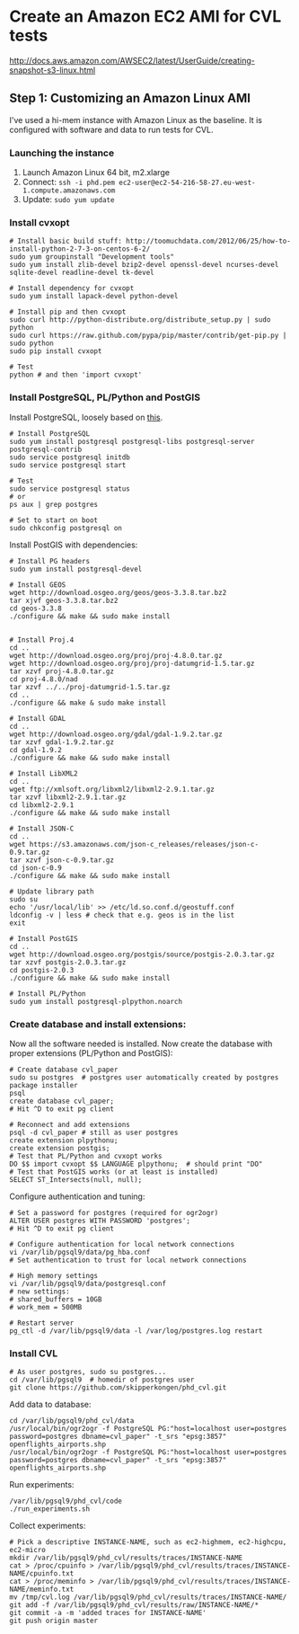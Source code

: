 # Create an Amazon EC2 AMI for CVL tests

http://docs.aws.amazon.com/AWSEC2/latest/UserGuide/creating-snapshot-s3-linux.html

## Step 1: Customizing an Amazon Linux AMI

I've used a hi-mem instance with Amazon Linux as the baseline. It is configured with software and data to run tests for CVL.

### Launching the instance

1. Launch Amazon Linux 64 bit, m2.xlarge
2. Connect: `ssh -i phd.pem ec2-user@ec2-54-216-58-27.eu-west-1.compute.amazonaws.com`
3. Update: `sudo yum update`

### Install cvxopt

```
# Install basic build stuff: http://toomuchdata.com/2012/06/25/how-to-install-python-2-7-3-on-centos-6-2/
sudo yum groupinstall "Development tools"
sudo yum install zlib-devel bzip2-devel openssl-devel ncurses-devel sqlite-devel readline-devel tk-devel

# Install dependency for cvxopt
sudo yum install lapack-devel python-devel

# Install pip and then cvxopt
sudo curl http://python-distribute.org/distribute_setup.py | sudo python
sudo curl https://raw.github.com/pypa/pip/master/contrib/get-pip.py | sudo python
sudo pip install cvxopt

# Test
python # and then 'import cvxopt'
```

### Install PostgreSQL, PL/Python and PostGIS

Install PostgreSQL, loosely based on [this](http://loc2log.ucoz.com/blog/installing_postgresql_at_amazon_ec2/2012-03-24-1).

```
# Install PostgreSQL
sudo yum install postgresql postgresql-libs postgresql-server postgresql-contrib
sudo service postgresql initdb
sudo service postgresql start

# Test
sudo service postgresql status
# or 
ps aux | grep postgres

# Set to start on boot
sudo chkconfig postgresql on
```

Install PostGIS with dependencies:

```
# Install PG headers
sudo yum install postgresql-devel

# Install GEOS
wget http://download.osgeo.org/geos/geos-3.3.8.tar.bz2
tar xjvf geos-3.3.8.tar.bz2
cd geos-3.3.8
./configure && make && sudo make install


# Install Proj.4
cd ..
wget http://download.osgeo.org/proj/proj-4.8.0.tar.gz
wget http://download.osgeo.org/proj/proj-datumgrid-1.5.tar.gz
tar xzvf proj-4.8.0.tar.gz
cd proj-4.8.0/nad
tar xzvf ../../proj-datumgrid-1.5.tar.gz
cd ..
./configure && make & sudo make install

# Install GDAL
cd ..
wget http://download.osgeo.org/gdal/gdal-1.9.2.tar.gz
tar xzvf gdal-1.9.2.tar.gz
cd gdal-1.9.2
./configure && make && sudo make install

# Install LibXML2
cd ..
wget ftp://xmlsoft.org/libxml2/libxml2-2.9.1.tar.gz
tar xzvf libxml2-2.9.1.tar.gz 
cd libxml2-2.9.1
./configure && make && sudo make install

# Install JSON-C
cd ..
wget https://s3.amazonaws.com/json-c_releases/releases/json-c-0.9.tar.gz
tar xzvf json-c-0.9.tar.gz 
cd json-c-0.9
./configure && make && sudo make install

# Update library path
sudo su
echo '/usr/local/lib' >> /etc/ld.so.conf.d/geostuff.conf
ldconfig -v | less # check that e.g. geos is in the list
exit

# Install PostGIS
cd ..
wget http://download.osgeo.org/postgis/source/postgis-2.0.3.tar.gz
tar xzvf postgis-2.0.3.tar.gz
cd postgis-2.0.3
./configure && make && sudo make install

# Install PL/Python
sudo yum install postgresql-plpython.noarch
```

### Create database and install extensions:

Now all the software needed is installed. Now create the database with proper extensions (PL/Python and PostGIS):

```
# Create database cvl_paper
sudo su postgres  # postgres user automatically created by postgres package installer
psql
create database cvl_paper;
# Hit ^D to exit pg client

# Reconnect and add extensions
psql -d cvl_paper # still as user postgres
create extension plpythonu;
create extension postgis;
# Test that PL/Python and cvxopt works
DO $$ import cvxopt $$ LANGUAGE plpythonu;  # should print "DO"
# Test that PostGIS works (or at least is installed)
SELECT ST_Intersects(null, null);
```

Configure authentication and tuning:

```
# Set a password for postgres (required for ogr2ogr)
ALTER USER postgres WITH PASSWORD 'postgres';
# Hit ^D to exit pg client

# Configure authentication for local network connections
vi /var/lib/pgsql9/data/pg_hba.conf
# Set authentication to trust for local network connections

# High memory settings
vi /var/lib/pgsql9/data/postgresql.conf
# new settings:
# shared_buffers = 10GB
# work_mem = 500MB

# Restart server
pg_ctl -d /var/lib/pgsql9/data -l /var/log/postgres.log restart
```

### Install CVL

```
# As user postgres, sudo su postgres...
cd /var/lib/pgsql9  # homedir of postgres user
git clone https://github.com/skipperkongen/phd_cvl.git
```

Add data to database:

```
cd /var/lib/pgsql9/phd_cvl/data
/usr/local/bin/ogr2ogr -f PostgreSQL PG:"host=localhost user=postgres password=postgres dbname=cvl_paper" -t_srs "epsg:3857" openflights_airports.shp
/usr/local/bin/ogr2ogr -f PostgreSQL PG:"host=localhost user=postgres password=postgres dbname=cvl_paper" -t_srs "epsg:3857" openflights_airports.shp
```

Run experiments:

```
/var/lib/pgsql9/phd_cvl/code
./run_experiments.sh
```

Collect experiments:

```
# Pick a descriptive INSTANCE-NAME, such as ec2-highmem, ec2-highcpu, ec2-micro
mkdir /var/lib/pgsql9/phd_cvl/results/traces/INSTANCE-NAME
cat > /proc/cpuinfo > /var/lib/pgsql9/phd_cvl/results/traces/INSTANCE-NAME/cpuinfo.txt
cat > /proc/meminfo > /var/lib/pgsql9/phd_cvl/results/traces/INSTANCE-NAME/meminfo.txt
mv /tmp/cvl.log /var/lib/pgsql9/phd_cvl/results/traces/INSTANCE-NAME/
git add -f /var/lib/pgsql9/phd_cvl/results/raw/INSTANCE-NAME/*
git commit -a -m 'added traces for INSTANCE-NAME'
git push origin master
```
